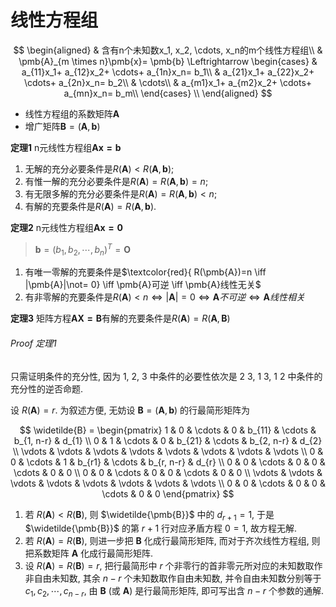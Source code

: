 # 线性方程组

$$
\begin{aligned}
	& 含有n个未知数x_1, x_2, \cdots, x_n的m个线性方程组\\
	& \pmb{A}_{m \times n}\pmb{x}= \pmb{b} \Leftrightarrow
	\begin{cases}
		& a_{11}x_1+ a_{12}x_2+ \cdots+ a_{1n}x_n= b_1\\
		& a_{21}x_1+ a_{22}x_2+ \cdots+ a_{2n}x_n= b_2\\
		& \cdots\\
		& a_{m1}x_1+ a_{m2}x_2+ \cdots+ a_{mn}x_n= b_m\\
	\end{cases} \\
\end{aligned}
$$

- 线性方程组的系数矩阵$\pmb{A}$
- 增广矩阵$\pmb{B}=(\pmb{A},\pmb{b})$

**定理1** n元线性方程组$\pmb{Ax=b}$

1. 无解的充分必要条件是$R(\pmb{A})<R(\pmb{A},\pmb{b})$;
2. 有惟一解的充分必要条件是$R(\pmb{A})=R(\pmb{A},\pmb{b})=n$;
3. 有无限多解的充分必要条件是$R(\pmb{A})=R(\pmb{A},\pmb{b})<n$;
4. 有解的充要条件是$R(\pmb{A})=R(\pmb{A},\pmb{b})$.

**定理2** n元线性方程组$\pmb{Ax=0}$

> $\pmb{b}=(b_1, b_2, \cdots, b_n)^T= \pmb{O}$

1. 有唯一零解的充要条件是$\textcolor{red}{ R(\pmb{A})=n \iff |\pmb{A}|\not= 0} \iff  \pmb{A}可逆 \iff  \pmb{A}线性无关$
2. 有非零解的充要条件是$R(\pmb{A})< n \iff |\pmb{A}|=0 \iff \pmb{A}不可逆 \iff \pmb{A}线性相关$

**定理3**
矩阵方程$\pmb{AX=B}$有解的充要条件是$R(\pmb{A})=R(\pmb{A},\pmb{B})$

###### Proof 定理1

只需证明条件的充分性, 因为 1, 2, 3 中条件的必要性依次是
2 3, 1 3, 1 2 中条件的充分性的逆否命题.

设 $R(\pmb{A}) = r$. 为叙述方便, 无妨设 $\pmb{B} = (\pmb{A}, \pmb{b})$ 的行最简形矩阵为

$$
\widetilde{B} =
\begin{pmatrix}
	1 & 0 & \cdots & 0 & b_{11} & \cdots & b_{1, n-r} & d_{1} \\
	0 & 1 & \cdots & 0 & b_{21} & \cdots & b_{2, n-r} & d_{2} \\
	\vdots & \vdots & \vdots & \vdots & \vdots & \vdots & \vdots & \vdots \\
	0 & 0 & \cdots & 1 & b_{r1} & \cdots & b_{r, n-r} & d_{r} \\
	0 & 0 & \cdots & 0 & 0 & \cdots & 0 & 0 \\
	0 & 0 & \cdots & 0 & 0 & \cdots & 0 & 0 \\
	\vdots & \vdots & \vdots & \vdots & \vdots & \vdots & \vdots & \vdots \\
	0 & 0 & \cdots & 0 & 0 & \cdots & 0 & 0
\end{pmatrix}
$$

1. 若 $R(\pmb{A}) < R(\pmb{B})$,
   则 $\widetilde{\pmb{B}}$ 中的 $d_{r+1} = 1$,
   于是 $\widetilde{\pmb{B}}$ 的第 $r+1$ 行对应矛盾方程 $0 = 1$,
   故方程无解.
2. 若 $R(\pmb{A}) = R(\pmb{B})$,
   则进一步把 $\pmb{B}$ 化成行最简形矩阵,
   而对于齐次线性方程组,
   则把系数矩阵 $\pmb{A}$ 化成行最简形矩阵.
3. 设 $R(\pmb{A}) = R(\pmb{B}) = r$,
   把行最简形中 $r$ 个非零行的首非零元所对应的未知数取作非自由未知数,
   其余 $n-r$ 个未知数取作自由未知数,
   并令自由未知数分别等于 $c_{1}, c_{2}, \cdots, c_{n-r}$,
   由 $\pmb{B}$ (或 $\pmb{A}$) 是行最简形矩阵, 即可写出含 $n-r$ 个参数的通解.
